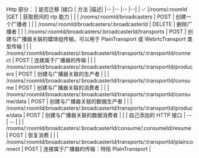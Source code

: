 Http 部分：
| 是否迁移 |接口 | 方法 |描述|
|-- |-- |-- |--|
| ✅ |/rooms/:roomId |GET | 获取房间的 rtp 能力 |
|  | /rooms/:roomId/broadcasters | POST | 创建一个广播者 |
|  | /rooms/:roomId/broadcasters/:broadcasterId | DELETE | 删除广播者 |
|  | /rooms/:roomId/broadcasters/:broadcasterId/transports | POST | 创建与广播器关联的媒体组传输，可以用于 PlainTransport 或 WebrtcTransport 类型传输 |
|  | /rooms/:roomId/broadcasters/:broadcasterId/transports/:transportId/connect | POST | 连接属于广播器的传输 |
|  | /rooms/:roomId/broadcasters/:broadcasterId/transports/:transportId/producers | POST | 创建与广播器关联的生产者 |
|  | /rooms/:roomId/broadcasters/:broadcasterId/transports/:transportId/consume | POST | 创建与广播器关联的消费者 |
|  | /rooms/:roomId/broadcasters/:broadcasterId/transports/:transportId/consume/data | POST | 创建与广播器关联的数据生产者 |
|  | /rooms/:roomId/broadcasters/:broadcasterId/transports/:transportId/produce/data | POST | 创建与广播器关联的数据消费者 |
|  | 自己添加的 HTTP 接口 | -- | -- |
|  | /rooms/:roomId/broadcasters/:broadcasterId/consume/:consumeId/resume | POST | 恢复消费 |
|  | /rooms/:roomId/broadcasters/:broadcasterId/transports/:transportId/plainconnect | POST | 连接属于广播器的传输：特指 PlainTransport |
